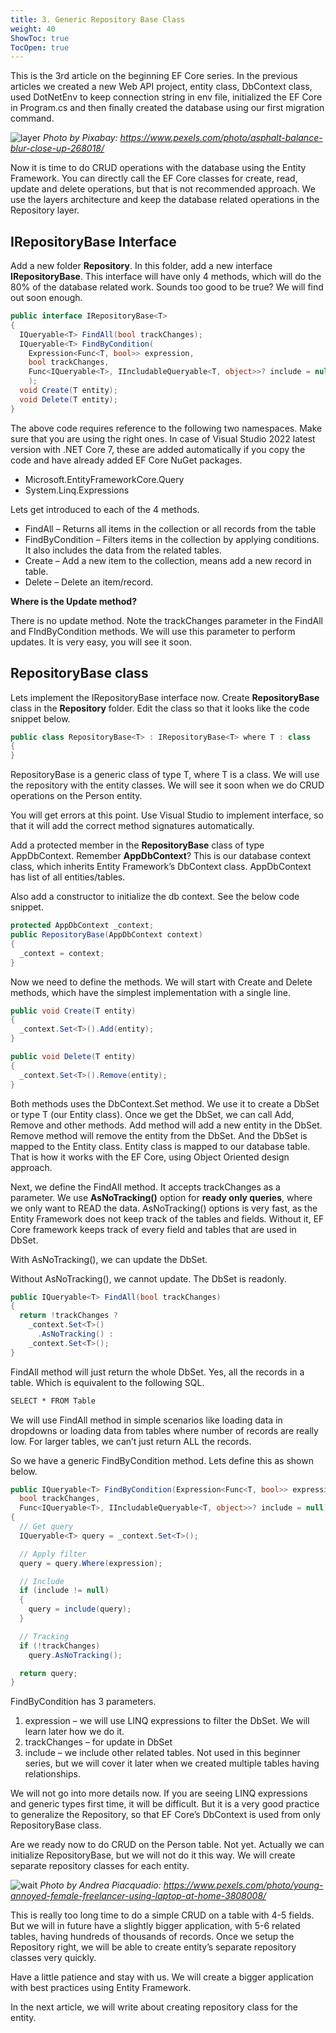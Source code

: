 ```yaml
---
title: 3. Generic Repository Base Class
weight: 40
ShowToc: true
TocOpen: true
---
```


This is the 3rd article on the beginning EF Core series. In the previous articles we created a new Web API project, entity class, DbContext class, used DotNetEnv to keep connection string in env file, initialized the EF Core in Program.cs and then finally created the database using our first migration command.

![layer](/images/blog/layer.jpg "layer")
*Photo by Pixabay: https://www.pexels.com/photo/asphalt-balance-blur-close-up-268018/*

Now it is time to do CRUD operations with the database using the Entity Framework. You can directly call the EF Core classes for create, read, update and delete operations, but that is not recommended approach. We use the layers architecture and keep the database related operations in the Repository layer.

## IRepositoryBase Interface

Add a new folder **Repository**. In this folder, add a new interface **IRepositoryBase**. This interface will have only 4 methods, which will do the 80% of the database related work. Sounds too good to be true? We will find out soon enough.

```cs
public interface IRepositoryBase<T>
{
  IQueryable<T> FindAll(bool trackChanges);
  IQueryable<T> FindByCondition(
    Expression<Func<T, bool>> expression,
    bool trackChanges,
    Func<IQueryable<T>, IIncludableQueryable<T, object>>? include = null
    );
  void Create(T entity);
  void Delete(T entity);
}
```

The above code requires reference to the following two namespaces. Make sure that you are using the right ones. In case of Visual Studio 2022 latest version with .NET Core 7, these are added automatically if you copy the code and have already added EF Core NuGet packages.

- Microsoft.EntityFrameworkCore.Query
- System.Linq.Expressions

Lets get introduced to each of the 4 methods.

- FindAll – Returns all items in the collection or all records from the table
- FindByCondition – Filters items in the collection by applying conditions. It also includes the data from the related tables.
- Create – Add a new item to the collection, means add a new record in table.
- Delete – Delete an item/record.

**Where is the Update method?**

There is no update method. Note the trackChanges parameter in the FindAll and FIndByCondition methods. We will use this parameter to perform updates. It is very easy, you will see it soon.

## RepositoryBase class

Lets implement the IRepositoryBase interface now. Create **RepositoryBase** class in the **Repository** folder. Edit the class so that it looks like the code snippet below.

```cs
public class RepositoryBase<T> : IRepositoryBase<T> where T : class
{
}
```

RepositoryBase is a generic class of type T, where T is a class. We will use the repository with the entity classes. We will see it soon when we do CRUD operations on the Person entity.

You will get errors at this point. Use Visual Studio to implement interface, so that it will add the correct method signatures automatically.

Add a protected member in the **RepositoryBase** class of type AppDbContext. Remember **AppDbContext**? This is our database context class, which inherits Entity Framework’s DbContext class. AppDbContext has list of all entities/tables.

Also add a constructor to initialize the db context. See the below code snippet.

```cs
protected AppDbContext _context;
public RepositoryBase(AppDbContext context)
{
  _context = context;
}
```

Now we need to define the methods. We will start with Create and Delete methods, which have the simplest implementation with a single line.

```cs
public void Create(T entity)
{
  _context.Set<T>().Add(entity);
}

public void Delete(T entity)
{
  _context.Set<T>().Remove(entity);
}
```

Both methods uses the DbContext.Set<T> method. We use it to create a DbSet or type T (our Entity class). Once we get the DbSet<Entity>, we can call Add, Remove and other methods. Add method will add a new entity in the DbSet. Remove method will remove the entity from the DbSet. And the DbSet is mapped to the Entity class. Entity class is mapped to our database table. That is how it works with the EF Core, using Object Oriented design approach.

Next, we define the FindAll method. It accepts trackChanges as a parameter. We use **AsNoTracking()** option for **ready only queries**, where we only want to READ the data. AsNoTracking() options is very fast, as the Entity Framework does not keep track of the tables and fields. Without it, EF Core framework keeps track of every field and tables that are used in DbSet.

With AsNoTracking(), we can update the DbSet.

Without AsNoTracking(), we cannot update. The DbSet is readonly.

```cs
public IQueryable<T> FindAll(bool trackChanges)
{
  return !trackChanges ?
    _context.Set<T>()
      .AsNoTracking() :
    _context.Set<T>();
}
```

FindAll method will just return the whole DbSet. Yes, all the records in a table. Which is equivalent to the following SQL.

```bat
SELECT * FROM Table
```

We will use FindAll method in simple scenarios like loading data in dropdowns or loading data from tables where number of records are really low. For larger tables, we can’t just return ALL the records.

So we have a generic FindByCondition method. Lets define this as shown below.

```cs
public IQueryable<T> FindByCondition(Expression<Func<T, bool>> expression, 
  bool trackChanges, 
  Func<IQueryable<T>, IIncludableQueryable<T, object>>? include = null)
{
  // Get query
  IQueryable<T> query = _context.Set<T>();

  // Apply filter
  query = query.Where(expression);

  // Include
  if (include != null)
  {
    query = include(query);
  }

  // Tracking
  if (!trackChanges)
    query.AsNoTracking();

  return query;
}
```

FindByCondition has 3 parameters.

1. expression – we will use LINQ expressions to filter the DbSet. We will learn later how we do it.
2. trackChanges – for update in DbSet
3. include – we include other related tables. Not used in this beginner series, but we will cover it later when we created multiple tables having relationships.

We will not go into more details now. If you are seeing LINQ expressions and generic types first time, it will be difficult. But it is a very good practice to generalize the Repository, so that EF Core’s DbContext is used from only RepositoryBase class.

Are we ready now to do CRUD on the Person table. Not yet. Actually we can initialize RepositoryBase<Person>, but we will not do it this way. We will create separate repository classes for each entity.

![wait](/images/blog/wait.jpg "wait")
*Photo by Andrea Piacquadio: https://www.pexels.com/photo/young-annoyed-female-freelancer-using-laptop-at-home-3808008/*

This is really too long time to do a simple CRUD on a table with 4-5 fields. But we will in future have a slightly bigger application, with 5-6 related tables, having hundreds of thousands of records. Once we setup the Repository right, we will be able to create entity’s separate repository classes very quickly.

Have a little patience and stay with us. We will create a bigger application with best practices using Entity Framework.

In the next article, we will write about creating repository class for the entity.
